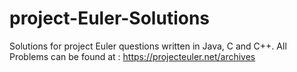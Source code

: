 # project-Euler-Solutions
Solutions for project Euler questions written in Java, C and C++.
All Problems can be found at :
 https://projecteuler.net/archives
